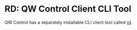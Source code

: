 # RD: QW Control Client CLI Tool

QW Control has a separately installable CLI client tool called [rd](/en/https://qwsoftware.github.io/qwcontrol-cli).
